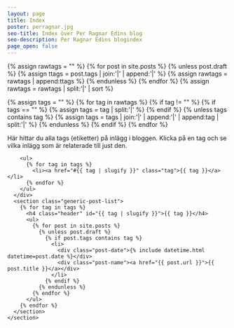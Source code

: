 ```yaml
---
layout: page
title: Index
poster: perragnar.jpg
seo-title: Index över Per Ragnar Edins blog
seo-description: Per Ragnar Edins blogindex
page_open: false
---
```


{% assign rawtags = "" %}
{% for post in site.posts %}
  {% unless post.draft %}
    {% assign ttags = post.tags | join:'|' | append:'|' %}
    {% assign rawtags = rawtags | append:ttags %}
  {% endunless %}
{% endfor %}
{% assign rawtags = rawtags | split:'|' | sort %}

{% assign tags = "" %}
{% for tag in rawtags %}
  {% if tag != "" %}
    {% if tags == "" %}
      {% assign tags = tag | split:'|' %}
    {% endif %}
    {% unless tags contains tag %}
      {% assign tags = tags | join:'|' | append:'|' | append:tag | split:'|' %}
    {% endunless %}
  {% endif %}
{% endfor %}

<div class="post">
  <div class="box">
    <section class="tags-index">
      <div class="tags">
        <p>
          Här hittar du alla tags (etiketter) på inlägg i bloggen. Klicka på en tag och se vilka inlägg som är relaterade till just den.
        </p>
        
        <ul>
          {% for tag in tags %}
            <li><a href="#{{ tag | slugify }}" class="tag">{{ tag }}</a></li>
          {% endfor %}
        </ul>
      </div>
      <section class="generic-post-list">
        {% for tag in tags %}
          <h4 class="header" id="{{ tag | slugify }}">{{ tag }}</h4>
          <ul>
            {% for post in site.posts %}
              {% unless post.draft %}
                {% if post.tags contains tag %}
                  <li>
                    <div class="post-date">{% include datetime.html datetime=post.date %}</div>
                    <div class="post-name"><a href="{{ post.url }}">{{ post.title }}</a></div>
                  </li>
                {% endif %}
              {% endunless %}
            {% endfor %}
          </ul>
        {% endfor %}
      </section>
    </section>
  </div>
</div>
